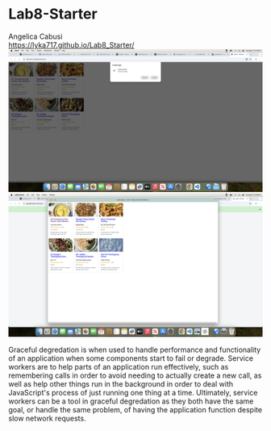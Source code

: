 # Lab8-Starter
Angelica Cabusi\
https://lyka717.github.io/Lab8_Starter/
![image](./pwa.png)
![image](./pwa2.png)

Graceful degredation is when used to handle performance and functionality of an application when some components start to fail or degrade. Service workers are to help parts 
of an application run effectively, such as remembering calls in order to avoid needing to actually create a new call, as well as help 
other things run in the background in order to deal with JavaScript's process of just running one thing at a time. Ultimately, service workers can be 
a tool in graceful degredation as they both have the same goal, or handle the same problem, of having the application function despite slow network requests.
